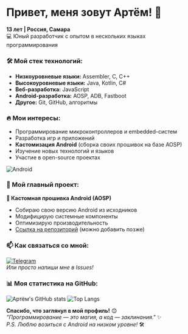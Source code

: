 # Привет, меня зовут Артём! 👋

**13 лет | Россия, Самара**  
💻 Юный разработчик с опытом в нескольких языках программирования  

### 🛠️ Мой стек технологий:
- **Низкоуровневые языки:** Assembler, C, C++
- **Высокоуровневые языки:** Java, Kotlin, C#
- **Веб-разработка:** JavaScript
- **Android-разработка:** AOSP, ADB, Fastboot
- **Другое:** Git, GitHub, алгоритмы

### 🔥 Мои интересы:
- Программирование микроконтроллеров и embedded-систем
- Разработка игр и приложений
- **Кастомизация Android** (сборка своих прошивок на базе AOSP)
- Изучение новых технологий и языков
- Участие в open-source проектах

![Android](https://img.shields.io/badge/Android_AOSP-3DDC84?style=for-the-badge&logo=android&logoColor=white)

### 🚀 Мой главный проект:
**📱 Кастомная прошивка Android (AOSP)**  
- Собираю свою версию Android из исходников  
- Модифицирую системные компоненты  
- Оптимизирую производительность  
- [Ссылка на репозиторий](https://github.com/mrwindius/aosp-project) (можно добавить позже)  

### 📫 Как связаться со мной:
[![Telegram](https://img.shields.io/badge/-Telegram-0088cc?style=flat-square&logo=Telegram&logoColor=white)](https://t.me/mrwindius)  
*Или просто напиши мне в Issues!*

### 📊 Моя статистика на GitHub:
![Артём's GitHub stats](https://github-readme-stats.vercel.app/api?username=mrwindius&show_icons=true&theme=radical&hide_border=true)
![Top Langs](https://github-readme-stats.vercel.app/api/top-langs/?username=mrwindius&layout=compact&theme=radical&hide_border=true)

**Спасибо, что заглянул в мой профиль!** 😊  
*"Программирование — это магия, а код — заклинания."* ✨  
*P.S. Люблю возиться с Android на низком уровне!* 🛠️
